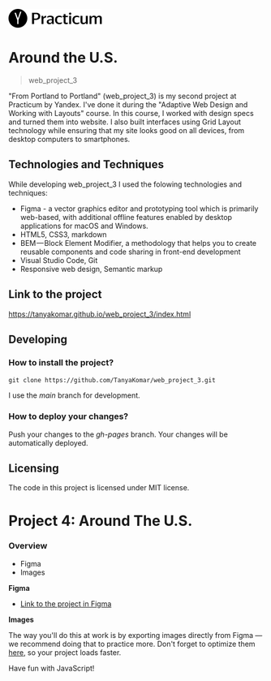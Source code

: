 ![Logo of the project](./images/project_logo.png)

# Around the U.S.
> web_project_3

"From Portland to Portland" (web_project_3) is my second project at Practicum by Yandex. I've done it during the "Adaptive Web Design and Working with Layouts" course. 
In this course, I worked with design specs and turned them into website. I also built interfaces using Grid Layout technology while ensuring that my site looks good on all devices, from desktop computers to smartphones.

## Technologies and Techniques

While developing web_project_3 I used the folowing technologies and techniques:
* Figma - a vector graphics editor and prototyping tool which is primarily web-based, with additional offline features enabled by desktop applications for macOS and Windows.
* HTML5, CSS3, markdown
* BEM — Block Element Modifier, a methodology that helps you to create reusable components and code sharing in front-end development
* Visual Studio Code, Git 
* Responsive web design, Semantic markup

## Link to the project

https://tanyakomar.github.io/web_project_3/index.html

## Developing

 ### How to install the project?
```
git clone https://github.com/TanyaKomar/web_project_3.git
```
I use the _main_ branch for development.
 
 ### How to deploy your changes?
Push your changes to the _gh-pages_ branch. Your changes will be automatically deployed. 

## Licensing

The code in this project is licensed under MIT license.



# Project 4: Around The U.S.

### Overview

* Figma
* Images

**Figma**

* [Link to the project in Figma](https://www.figma.com/file/mUgu8OSHWE0M6p6vfwmdu9/Sprint-4-Around-The-U.S.-desktop-mobile?node-id=0%3A1)

**Images**

The way you'll do this at work is by exporting images directly from Figma — we recommend doing that to practice more. Don't forget to optimize them [here](https://tinypng.com/), so your project loads faster. 

Have fun with JavaScript!
